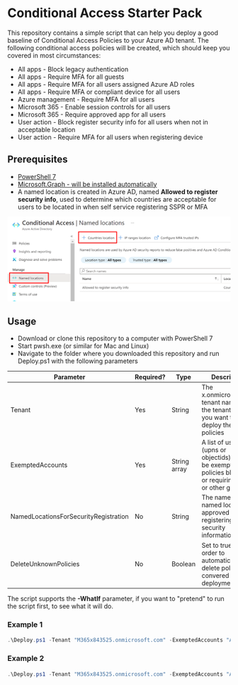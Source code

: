 # Conditional Access Starter Pack

This repository contains a simple script that can help you deploy a good baseline of Conditional Access Policies to your Azure AD tenant. The following conditional access policies will be created, which should keep you covered in most circumstances:

- All apps - Block legacy authentication
- All apps - Require MFA for all guests
- All apps - Require MFA for all users assigned Azure AD roles
- All apps - Require MFA or compliant device for all users
- Azure management - Require MFA for all users
- Microsoft 365 - Enable session controls for all users
- Microsoft 365 - Require approved app for all users
- User action - Block register security info for all users when not in acceptable location
- User action - Require MFA for all users when registering device

## Prerequisites

- [PowerShell 7](https://docs.microsoft.com/en-us/powershell/scripting/install/installing-powershell-core-on-windows?view=powershell-7.1)
- [Microsoft.Graph - will be installed automatically](https://www.powershellgallery.com/packages/Microsoft.Graph)
- A named location is created in Azure AD, named **Allowed to register security info**, used to determine which countries are acceptable for users to be located in when self service registering SSPR or MFA

![](media/namedlocation1.png)

## Usage

- Download or clone this repository to a computer with PowerShell 7
- Start pwsh.exe (or similar for Mac and Linux)
- Navigate to the folder where you downloaded this repository and run Deploy.ps1 with the following parameters

|Parameter|Required?|Type|Description|
|-|-|-|-|
|Tenant|Yes|String|The x.onmicrosoft.com tenant name of the tenant where you want to deploy the CA policies|
|ExemptedAccounts|Yes|String array|A list of users (upns or objectids) that will be exempted from policies blocking or requiring MFA or other grant|
|NamedLocationsForSecurityRegistration|No|String|The names of the named locations approved for registering security information|
|DeleteUnknownPolicies|No|Boolean|Set to true in order to automatically delete policies not convered by this deployment script|

The script supports the **-WhatIf** parameter, if you want to "pretend" to run the script first, to see what it will do.

### Example 1

```PowerShell
.\Deploy.ps1 -Tenant "M365x843525.onmicrosoft.com" -ExemptedAccounts "AdeleV@M365x843525.OnMicrosoft.com","Admin@M365x843525.OnMicrosoft.com" -DeleteUnknownPolicies:$true  -NamedLocationsForSecurityRegistration "Norway","Sweden","Denmark"
```

### Example 2

```PowerShell
.\Deploy.ps1 -Tenant "M365x843525.onmicrosoft.com" -ExemptedAccounts "AdeleV@M365x843525.OnMicrosoft.com","Admin@M365x843525.OnMicrosoft.com" -Verbose -WhatIf
```